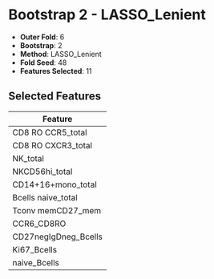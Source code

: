 # Bootstrap 2 - LASSO_Lenient

- **Outer Fold**: 6
- **Bootstrap**: 2
- **Method**: LASSO_Lenient
- **Fold Seed**: 48
- **Features Selected**: 11

## Selected Features

| Feature |
|---------|
| CD8 RO CCR5_total |
| CD8 RO CXCR3_total |
| NK_total |
| NKCD56hi_total |
| CD14+16+mono_total |
| Bcells naive_total |
| Tconv memCD27_mem |
| CCR6_CD8RO |
| CD27negIgDneg_Bcells |
| Ki67_Bcells |
| naive_Bcells |
